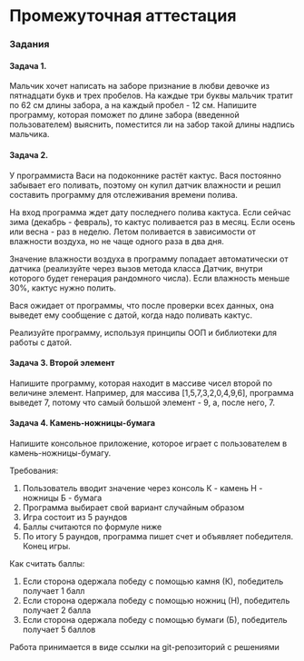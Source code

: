 # Промежуточная аттестация

### Задания

#### Задача 1. 
Мальчик хочет написать на заборе признание в любви девочке из пятнадцати букв и трех пробелов.
На каждые три буквы мальчик тратит по 62 см длины забора, а на каждый пробел - 12 см. 
Напишите программу, которая поможет по длине забора (введенной пользователем) выяснить, 
поместится ли на забор такой длины надпись мальчика.

#### Задача 2.
У программиста Васи на подоконнике растёт кактус. Вася постоянно забывает его поливать, 
поэтому он купил датчик влажности и решил составить программу для отслеживания времени полива.

На вход программа ждет дату последнего полива кактуса. Если сейчас зима (декабрь - февраль), 
то кактус поливается раз в месяц. Если осень или весна - раз в неделю. 
Летом поливается в зависимости от влажности воздуха, но не чаще одного раза в два дня.

Значение влажности воздуха в программу попадает автоматически от датчика 
(реализуйте через вызов метода класса Датчик, внутри которого будет генерация рандомного числа). 
Если влажность меньше 30%, кактус нужно полить.

Вася ожидает от программы, что после проверки всех данных, она выведет ему сообщение с датой, 
когда надо поливать кактус.

Реализуйте программу, используя принципы ООП и библиотеки для работы с датой.

#### Задача 3. Второй элемент
Напишите программу, которая находит в массиве чисел второй по величине элемент. 
Например, для массива [1,5,7,3,2,0,4,9,6], программа выведет 7, 
потому что самый большой элемент - 9, а, после него, 7.

#### Задача 4. Камень-ножницы-бумага
Напишите консольное приложение, которое играет с пользователем в камень-ножницы-бумагу.

Требования:
1. Пользователь вводит значение через консоль
   К - камень Н - ножницы Б - бумага
2. Программа выбирает свой вариант случайным образом
3. Игра состоит из 5 раундов
4. Баллы считаются по формуле ниже
5. По итогу 5 раундов, программа пишет счет и объявляет победителя. Конец игры.

Как считать баллы:
1. Если сторона одержала победу с помощью камня (К), победитель получает 1 балл
2. Если сторона одержала победу с помощью ножниц (Н), победитель получает 2 балла
3. Если сторона одержала победу с помощью бумаги (Б), победитель получает 5 баллов

Работа принимается в виде ссылки на git-репозиторий с решениями

